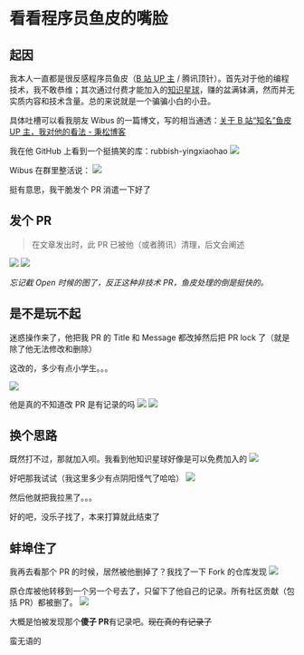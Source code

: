 # 看看程序员鱼皮的嘴脸

## 起因

我本人一直都是很反感程序员鱼皮（[B 站 UP 主](https://space.bilibili.com/12890453) / 腾讯顶针）。首先对于他的编程技术，我不敢恭维；其次通过付费才能加入的[知识星球](https://yupi.icu/)，赚的盆满钵满，然而并无实质内容和技术含量。总的来说就是一个骗骗小白的小丑。

具体吐槽可以看我朋友 Wibus 的一篇博文，写的相当通透：[关于 B 站“知名”鱼皮 UP 主，我对他的看法 - 秉松博客](https://blog.iucky.cn/posts/says/joker_yupi_up)

我在他 GitHub 上看到一个挺搞笑的库：rubbish-yingxiaohao
![](images/rubbish_yingxiaohao_origin_repo.png)

Wibus 在群里整活说：
![](images/Snipaste_2022-11-07_00-23-53.png)

挺有意思，我干脆发个 PR 消遣一下好了

## 发个 PR

> 在文章发出时，此 PR 已被他（或者腾讯）清理，后文会阐述

![](images/pr_file_change.png)
![](images/%E5%BE%AE%E4%BF%A1%E5%9B%BE%E7%89%87_20221107003732.jpg)

_忘记截 Open 时候的图了，反正这种非技术 PR，鱼皮处理的倒是挺快的。_

## 是不是玩不起

迷惑操作来了，他把我 PR 的 Title 和 Message 都改掉然后把 PR lock 了（就是除了他无法修改和删除）

这改的，多少有点小学生。。。

![](images/%E5%BE%AE%E4%BF%A1%E5%9B%BE%E7%89%87_20221107004741.png)

他是真的不知道改 PR 是有记录的吗
![](images/pr_change_title.png)
![](images/pr_change_message.png)

## 换个思路

既然打不过，那就加入呗。我看到他知识星球好像是可以免费加入的
![](images/Snipaste_2022-11-07_00-50-21.png)

好吧那我试试（我这里多少有点阴阳怪气了哈哈）
![](images/join_zsxq.png)

然后他就把我拉黑了。。。

好的吧，没乐子找了，本来打算就此结束了

## 蚌埠住了

我再去看那个 PR 的时候，居然被他删掉了？我找了一下 Fork 的仓库发现
![](images/Snipaste_2022-11-07_00-55-53.png)

原仓库被他转移到一个另一个号去了，只留下了他自己的记录。所有社区贡献（包括 PR）都被删了。
![](images/Snipaste_2022-11-07_01-10-11.png)

大概是怕被发现那个**傻子 PR**有记录吧。~~现在真的有记录了~~

蛮无语的
